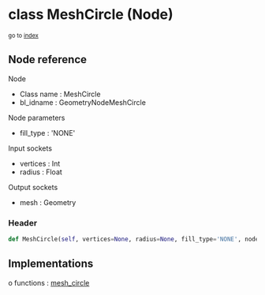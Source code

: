 # class MeshCircle (Node)

<sub>go to [index](/docs/index.md)</sub>

## Node reference

Node
 - Class name : MeshCircle
 - bl_idname : GeometryNodeMeshCircle

Node parameters
 - fill_type : 'NONE'

Input sockets
 - vertices : Int
 - radius : Float

Output sockets
 - mesh : Geometry

### Header

``` python
def MeshCircle(self, vertices=None, radius=None, fill_type='NONE', node_label=None, node_color=None):
```

## Implementations

o functions : [mesh_circle](/docs/classes/mesh_circle.md)

